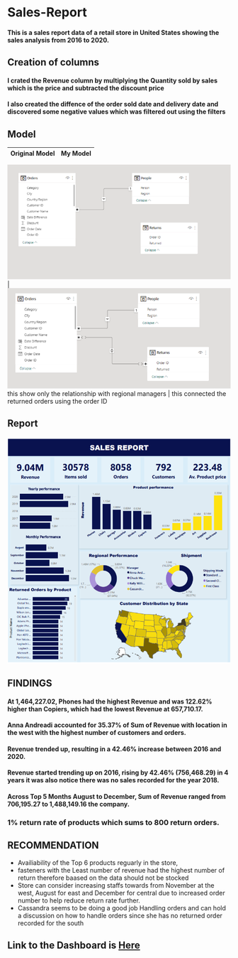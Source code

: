# Sales-Report
#### This is a sales report data of a retail store in United States showing the sales analysis from 2016 to 2020.

## Creation of columns
#### I crated the Revenue column by multiplying the Quantity sold by sales which is the price and subtracted the discount price

#### I also created the diffence of the order sold date and delivery date and discovered some negative values which was filtered out using the filters

## Model
Original Model | My Model
----- | -----


![Original Model](model_before.png) | ![My Model](model_after.png) 
this show only the relationship with regional managers | this connected the returned orders using the order ID 


## Report
![Dashboard](Dashboard.png) 

## FINDINGS
#### At 1,464,227.02, Phones had the highest Revenue and was 122.62% higher than Copiers, which had the lowest Revenue at 657,710.17.
#### Anna Andreadi accounted for 35.37% of Sum of Revenue with location in the west with the highest number of customers and orders.
#### Revenue trended up, resulting in a 42.46% increase between 2016 and 2020.
#### Revenue started trending up on 2016, rising by 42.46% (756,468.29) in 4 years it was also notice there was no sales recorded for the year 2018.
#### Across Top 5 Months August to December, Sum of Revenue ranged from 706,195.27 to 1,488,149.16 the company.

### 1% return rate of products which sums to 800 return orders.


## RECOMMENDATION
* Availiability of the Top 6 products reguarly in the store,
* fasteners with the Least number of revenue had the highest number of return therefore baased on the data should not be stocked 
* Store can consider increasing staffs towards from November at the west, August for east and December for central  due to increased order number to help reduce return rate further.
* Cassandra seems to be doing a good job Handling orders and can hold a discussion on how to handle orders since she has no returned order recorded for the south

## Link to the Dashboard is [Here](https://app.powerbi.com/view?r=eyJrIjoiN2YxZjA0NjktZDhkYS00MDU0LTkxYjEtN2I0NWJhNTFmNDYzIiwidCI6IjFjZGQ5OTFjLTNkMmYtNDI2Zi04NGYyLTc4N2IwODRlYTc3OCJ9)
